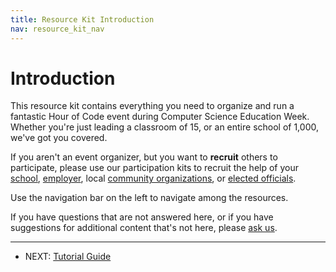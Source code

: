 ```yaml
---
title: Resource Kit Introduction
nav: resource_kit_nav
---
```

# Introduction

This resource kit contains everything you need to organize and run a fantastic Hour of Code event during Computer Science Education Week. Whether you're just leading a classroom of 15, or an entire school of 1,000, we've got you covered.

If you aren't an event organizer, but you want to **recruit** others to participate, please use our participation kits to recruit the help of your [school](/school), [employer](/employer), local [community organizations](/community), or [elected officials](/elected).

Use the navigation bar on the left to navigate among the resources.

If you have questions that are not answered here, or if you have suggestions for additional content that's not here, please [ask us](http://forums.letron.vip/?forum=322773).

---

- NEXT: [Tutorial Guide](/resource_kit/tutorial)












